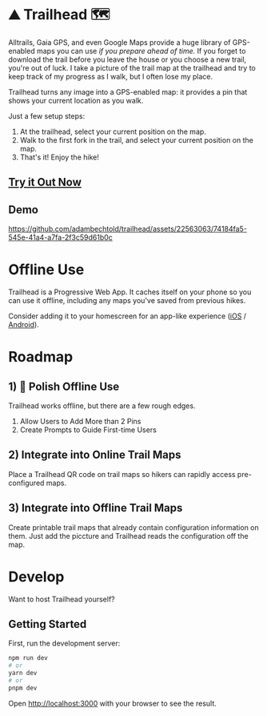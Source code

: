# ⛰️ Trailhead 🗺️

Alltrails, Gaia GPS, and even Google Maps provide a huge library of GPS-enabled maps you can use _if you prepare ahead of time._ If you forget to download the trail before you leave the house or you choose a new trail, you're out of luck. I take a picture of the trail map at the trailhead and try to keep track of my progress as I walk, but I often lose my place.

Trailhead turns any image into a GPS-enabled map: it provides a pin that shows your current location as you walk.

Just a few setup steps:

1. At the trailhead, select your current position on the map.
2. Walk to the first fork in the trail, and select your current position on the map.
3. That's it! Enjoy the hike!

## [Try it Out Now](https://trailhead.adambechtold.xyz)

## Demo
https://github.com/adambechtold/trailhead/assets/22563063/74184fa5-545e-41a4-a7fa-2f3c59d61b0c

# Offline Use

Trailhead is a Progressive Web App. It caches itself on your phone so you can use it offline, including any maps you've saved from previous hikes.

Consider adding it to your homescreen for an app-like experience ([iOS](https://trailhead.adambechtold.xyz/videos/demo-trailhead.large.mp4) / [Android](https://www.androidauthority.com/add-website-android-iphone-home-screen-3181682/)).

# Roadmap

## 1) 🔄 Polish Offline Use
Trailhead works offline, but there are a few rough edges. 

1) Allow Users to Add More than 2 Pins
2) Create Prompts to Guide First-time Users

## 2) Integrate into Online Trail Maps
Place a Trailhead QR code on trail maps so hikers can rapidly access pre-configured maps. 

## 3) Integrate into Offline Trail Maps
Create printable trail maps that already contain configuration information on them. Just add the piccture and Trailhead reads the configuration off the map.

# Develop

Want to host Trailhead yourself?

## Getting Started

First, run the development server:

```bash
npm run dev
# or
yarn dev
# or
pnpm dev
```

Open [http://localhost:3000](http://localhost:3000) with your browser to see the result.
